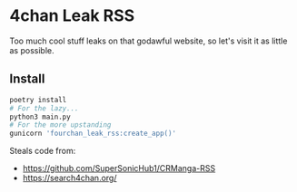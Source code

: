 # 4chan Leak RSS

Too much cool stuff leaks on that godawful website, so let's visit it as little as possible.

## Install
```bash
poetry install
# For the lazy...
python3 main.py 
# For the more upstanding
gunicorn 'fourchan_leak_rss:create_app()'
```

Steals code from:
- https://github.com/SuperSonicHub1/CRManga-RSS
- https://search4chan.org/
